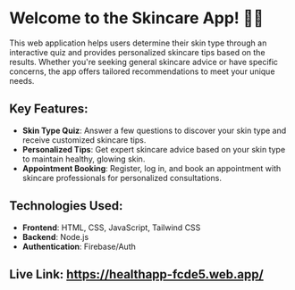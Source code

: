 # Welcome to the Skincare App! 🌿✨

This web application helps users determine their skin type through an interactive quiz and provides personalized skincare tips based on the results. Whether you're seeking general skincare advice or have specific concerns, the app offers tailored recommendations to meet your unique needs.

## Key Features:
- **Skin Type Quiz**: Answer a few questions to discover your skin type and receive customized skincare tips.
- **Personalized Tips**: Get expert skincare advice based on your skin type to maintain healthy, glowing skin.
- **Appointment Booking**: Register, log in, and book an appointment with skincare professionals for personalized consultations.

## Technologies Used:
- **Frontend**: HTML, CSS, JavaScript, Tailwind CSS
- **Backend**: Node.js
- **Authentication**: Firebase/Auth

## Live Link: https://healthapp-fcde5.web.app/
